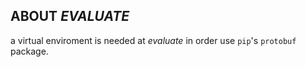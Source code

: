 ## ABOUT *EVALUATE*

a virtual enviroment is needed at *evaluate* in order use `pip`'s `protobuf` package.
